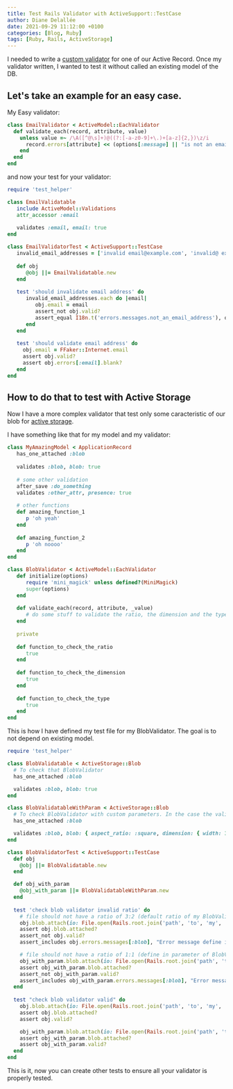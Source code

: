 ```yaml
---
title: Test Rails Validator with ActiveSupport::TestCase 
author: Diane Delallée 
date: 2021-09-29 11:12:00 +0100
categories: [Blog, Ruby]
tags: [Ruby, Rails, ActiveStorage]
---
```


I needed to write a [custom validator](https://guides.rubyonrails.org/active_record_validations.html) for one of our
Active Record. Once my validator written, I wanted to test it without called an existing model of the DB.

## Let's take an example for an easy case.

My Easy validator:

```ruby
class EmailValidator < ActiveModel::EachValidator
  def validate_each(record, attribute, value)
    unless value =~ /\A([^@\s]+)@((?:[-a-z0-9]+\.)+[a-z]{2,})\z/i
      record.errors[attribute] << (options[:message] || "is not an email")
    end
  end
end
```

and now your test for your validator:

```ruby
require 'test_helper'

class EmailValidatable
   include ActiveModel::Validations
   attr_accessor :email
   
   validates :email, email: true
end

class EmailValidatorTest < ActiveSupport::TestCase
   invalid_email_addresses = ['invalid email@example.com', 'invalid@ example.com', 'invalid@@example.com', 'invalid', 'invalid@example']
   
   def obj
      @obj ||= EmailValidatable.new
   end
   
   test 'should invalidate email address' do
      invalid_email_addresses.each do |email|
         obj.email = email
         assert_not obj.valid?
         assert_equal I18n.t('errors.messages.not_an_email_address'), obj.errors[:email][0], "no error message for invalid email address \"#{email}\""
      end
   end
   
   test 'should validate email address' do
     obj.email = FFaker::Internet.email
     assert obj.valid?
     assert obj.errors[:email].blank?
   end
end
```

## How to do that to test with Active Storage

Now I have a more complex validator that test only some caracteristic of our blob
for [active storage](https://edgeguides.rubyonrails.org/active_storage_overview.html).

I have something like that for my model and my validator:

```ruby 
class MyAmazingModel < ApplicationRecord
   has_one_attached :blob
   
   validates :blob, blob: true
   
   # some other validation
   after_save :do_something
   validates :other_attr, presence: true
   
   # other functions
   def amazing_function_1
      p 'oh yeah'
   end
   
   def amazing_function_2
      p 'oh noooo'
   end
end

class BlobValidator < ActiveModel::EachValidator
   def initialize(options)
      require 'mini_magick' unless defined?(MiniMagick)
      super(options)
   end
   
   def validate_each(record, attribute, _value)
      # do some stuff to validate the ratio, the dimension and the type of my blob 
   end
   
   private
   
   def function_to_check_the_ratio
      true
   end
   
   def function_to_check_the_dimension
      true
   end
      
   def function_to_check_the_type
      true
   end
end
```

This is how I have defined my test file for my BlobValidator. The goal is to not depend on existing model.

```ruby
require 'test_helper'

class BlobValidatable < ActiveStorage::Blob
  # To check that BlobValidator
  has_one_attached :blob

  validates :blob, blob: true
end

class BlobValidatableWithParam < ActiveStorage::Blob
  # To check BlobValidator with custom parameters. In the case the validator accept some parameters
  has_one_attached :blob

  validates :blob, blob: { aspect_ratio: :square, dimension: { width: 300, height: 300 }, type: ['image/png'] }
end

class BlobValidatorTest < ActiveSupport::TestCase
  def obj
    @obj ||= BlobValidatable.new
  end

  def obj_with_param
    @obj_with_param ||= BlobValidatableWithParam.new
  end
  
  test 'check blob validator invalid ratio' do
    # file should not have a ratio of 3:2 (default ratio of my BlobValidator)
    obj.blob.attach(io: File.open(Rails.root.join('path', 'to', 'my', 'invalid', 'file.jpg')), filename: 'file.jpg')
    assert obj.blob.attached?
    assert_not obj.valid?
    assert_includes obj.errors.messages[:blob], "Error message define in my BlobValidator"

    # file should not have a ratio of 1:1 (define in parameter of BlobValidatableWithParam)
    obj_with_param.blob.attach(io: File.open(Rails.root.join('path', 'to', 'my', 'invalid', 'file.jpg')), filename: 'file.jpg')
    assert obj_with_param.blob.attached?
    assert_not obj_with_param.valid?
    assert_includes obj_with_param.errors.messages[:blob], "Error message define in my BlobValidator"
  end
  
  test "check blob validator valid" do
    obj.blob.attach(io: File.open(Rails.root.join('path', 'to', 'my', 'valid', 'file.jpg')), filename: 'file.jpg')
    assert obj.blob.attached?
    assert obj.valid?

    obj_with_param.blob.attach(io: File.open(Rails.root.join('path', 'to', 'my', 'valid', 'file.jpg')), filename: 'file.png')
    assert obj_with_param.blob.attached?
    assert obj_with_param.valid?
  end
end
```

This is it, now you can create other tests to ensure all your validator is properly tested.

